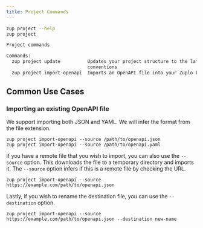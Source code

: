 ```yaml
---
title: Project Commands
---
```


```bash
zup project --help
zup project

Project commands

Commands:
  zup project update          Updates your project structure to the latest
                              conventions
  zup project import-openapi  Imports an OpenAPI file into your Zuplo Project

```

## Common Use Cases

### Importing an existing OpenAPI file

We support importing both JSON and YAML. We will infer the format from the file
extension.

```
zup project import-openapi --source /path/to/openapi.json
zup project import-openapi --source /path/to/openapi.yaml
```

If you have a remote file that you wish to import, you can also use the
`--source` option. This downloads the file to a temporary directory and imports
it. The `--source` option infers if this is a remote file by checking the URL.

```
zup project import-openapi --source https://example.com/path/to/openapi.json
```

Lastly, if you wish to rename the destination file, you can use the
`--destination` option.

```
zup project import-openapi --source https://example.com/path/to/openapi.json --destination new-name
```
